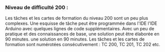 <h3>Niveau de difficulté 200 :</h3>
<p>
Les tâches et les cartes de formation du niveau 200 sont un peu plus complexes. Une esquisse de tâche peut être programmée dans l'IDE
l'IDE Arduino avec quelques lignes de code supplémentaires. Avec un peu de pratique et des connaissances de base, une solution peut être élaborée en 90 minutes.
une solution en 90 minutes. Les tâches et les cartes de formation sont numérotées consécutivement : TC 200, TC 201, TC 202
etc.
</p>
